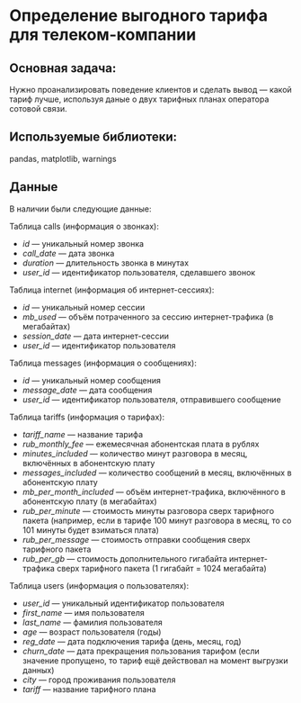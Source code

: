 # Определение выгодного тарифа для телеком-компании

## Основная задача: 
Нужно проанализировать поведение клиентов и сделать вывод — какой тариф лучше, используя даные о двух тарифных планах оператора сотовой связи.

## Используемые библиотеки:
pandas, matplotlib, warnings

## Данные
В наличии были следующие данные:

Таблица calls (информация о звонках):
- <i>id</i> — уникальный номер звонка
- <i>call_date</i> — дата звонка
- <i>duration</i> — длительность звонка в минутах
- <i>user_id</i> — идентификатор пользователя, сделавшего звонок

Таблица internet (информация об интернет-сессиях):
- <i>id</i> — уникальный номер сессии
- <i>mb_used</i> — объём потраченного за сессию интернет-трафика (в мегабайтах)
- <i>session_date</i> — дата интернет-сессии
- <i>user_id</i> — идентификатор пользователя

Таблица messages (информация о сообщениях):
- <i>id</i> — уникальный номер сообщения
- <i>message_date</i> — дата сообщения
- <i>user_id</i> — идентификатор пользователя, отправившего сообщение

Таблица tariffs (информация о тарифах):
- <i>tariff_name</i> — название тарифа
- <i>rub_monthly_fee</i> — ежемесячная абонентская плата в рублях
- <i>minutes_included</i> — количество минут разговора в месяц, включённых в абонентскую плату
- <i>messages_included</i> — количество сообщений в месяц, включённых в абонентскую плату
- <i>mb_per_month_included</i> — объём интернет-трафика, включённого в абонентскую плату (в мегабайтах)
- <i>rub_per_minute</i> — стоимость минуты разговора сверх тарифного пакета (например, если в тарифе 100 минут разговора в месяц, то со 101 минуты будет взиматься плата)
- <i>rub_per_message</i> — стоимость отправки сообщения сверх тарифного пакета
- <i>rub_per_gb</i> — стоимость дополнительного гигабайта интернет-трафика сверх тарифного пакета (1 гигабайт = 1024 мегабайта)

Таблица users (информация о пользователях):
- <i>user_id</i> — уникальный идентификатор пользователя
- <i>first_name</i> — имя пользователя
- <i>last_name</i> — фамилия пользователя
- <i>age</i> — возраст пользователя (годы)
- <i>reg_date</i> — дата подключения тарифа (день, месяц, год)
- <i>churn_date</i> — дата прекращения пользования тарифом (если значение пропущено, то тариф ещё действовал на момент выгрузки данных)
- <i>city</i> — город проживания пользователя
- <i>tariff</i> — название тарифного плана

